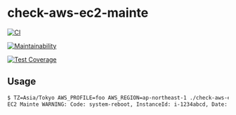 # check-aws-ec2-mainte

[![CI](https://travis-ci.org/ntrv/check-aws-ec2-mainte.svg?branch=master)](https://travis-ci.org/ntrv/check-aws-ec2-mainte)

[![Maintainability](https://api.codeclimate.com/v1/badges/84698652a28fdaf6bf5e/maintainability)](https://codeclimate.com/github/ntrv/check-aws-ec2-mainte/maintainability)

[![Test Coverage](https://api.codeclimate.com/v1/badges/84698652a28fdaf6bf5e/test_coverage)](https://codeclimate.com/github/ntrv/check-aws-ec2-mainte/test_coverage)

## Usage

```bash
$ TZ=Asia/Tokyo AWS_PROFILE=foo AWS_REGION=ap-northeast-1 ./check-aws-ec2-mainte --all
EC2 Mainte WARNING: Code: system-reboot, InstanceId: i-1234abcd, Date: 2019-03-29T21:00:00+09:00 - 2019-03-29T23:00:00+09:00, Description: scheduled reboot
```
